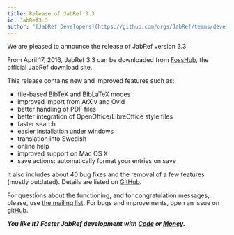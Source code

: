 ```yaml
---
title: Release of JabRef 3.3
id: JabRef3.3
author: "[JabRef Developers](https://github.com/orgs/JabRef/teams/developers)"
---
```


We are pleased to announce the release of JabRef version 3.3!

From April 17, 2016, JabRef 3.3 can be downloaded from [FossHub](http://www.fosshub.com/JabRef.html), the official JabRef download site.

This release contains new and improved features such as:
- file-based BibTeX and BibLaTeX modes 
- improved import from ArXiv and Ovid
- better handling of PDF files
- better integration of OpenOffice/LibreOffice style files
- faster search
- easier installation under windows
- translation into Swedish
- online help
- improved support on Mac OS X
- save actions: automatically format your entries on save

It also includes about 40 bug fixes and the removal of a few features (mostly outdated).
Details are listed on [GitHub](https://github.com/JabRef/jabref/blob/v3.3/CHANGELOG.md).

For questions about the functioning, and for congratulation messages, please, use [the mailing list](https://lists.sourceforge.net/lists/listinfo/jabref-users).
For bugs and improvements, open an issue on [gitHub](https://github.com/JabRef/jabref/issues).

_**You like it? Foster JabRef development with [Code](https://github.com/JabRef/jabref) or [Money](https://github.com/JabRef/jabref/wiki/Donations).**_
